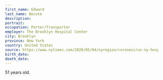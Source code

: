 ```yaml
---
first_name: Edward
last_name: Becote
description: 
portrait: 
occupation: Porter/Transporter
employer: The Brooklyn Hospital Center
city: Brooklyn
province: New York
country: United States
source: https://www.nytimes.com/2020/05/04/nyregion/coronavirus-ny-hospital-workers.html
birth_date: 
death_date: 
---
```


51 years old.